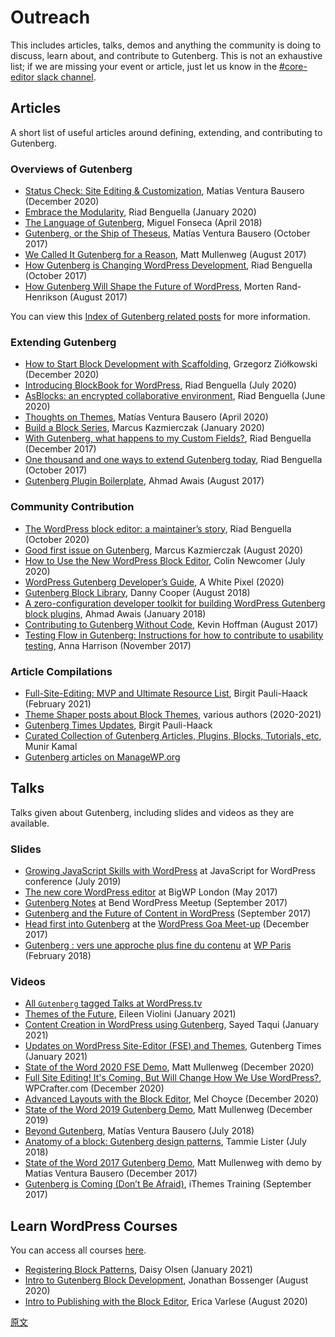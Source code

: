 # Outreach

This includes articles, talks, demos and anything the community is doing to discuss, learn about, and contribute to Gutenberg. This is not an exhaustive list; if we are missing your event or article, just let us know in the [#core-editor slack channel](https://make.wordpress.org/chat/).

## Articles

A short list of useful articles around defining, extending, and contributing to Gutenberg.

### Overviews of Gutenberg
- [Status Check: Site Editing & Customization](https://make.wordpress.org/core/2020/12/10/status-check-site-editing-and-customization/), Matías Ventura Bausero (December 2020)
- [Embrace the Modularity](https://riad.blog/2020/01/28/embrace-the-modularity/), Riad Benguella (January 2020)
- [The Language of Gutenberg](https://lamda.blog/2018/04/22/the-language-of-gutenberg/), Miguel Fonseca (April 2018)
- [Gutenberg, or the Ship of Theseus](https://matiasventura.com/post/gutenberg-or-the-ship-of-theseus/), Matías Ventura Bausero (October 2017)
- [We Called It Gutenberg for a Reason](https://ma.tt/2017/08/we-called-it-gutenberg-for-a-reason/), Matt Mullenweg (August 2017)
- [How Gutenberg is Changing WordPress Development](https://riad.blog/2017/10/06/how-gutenberg-is-changing-wordpress-development/), Riad Benguella (October 2017)
- [How Gutenberg Will Shape the Future of WordPress](https://www.linkedin.com/pulse/gutenberg-morten-rand-hendriksen/), Morten Rand-Henrikson (August 2017)

You can view this [Index of Gutenberg related posts](https://make.wordpress.org/core/handbook/references/keeping-up-with-gutenberg-index/) for more information. 

### Extending Gutenberg
- [How to Start Block Development with Scaffolding](https://gziolo.pl/2020/12/22/how-to-start-block-development-with-scaffolding/), Grzegorz Ziółkowski (December 2020)
- [Introducing BlockBook for WordPress](https://riad.blog/2020/07/22/introducing-blockbook-for-wordpress/), Riad Benguella (July 2020)
- [AsBlocks: an encrypted collaborative environment](https://riad.blog/2020/06/11/write-as-blocks-in-an-encrypted-collaborative-environment/), Riad Benguella (June 2020) 
- [Thoughts on Themes](https://matiasventura.com/post/thoughts-on-themes/), Matías Ventura Bausero (April 2020)
- [Build a Block Series](https://mkaz.blog/code/build-a-block-series-1/), Marcus Kazmierczak (January 2020)
- [With Gutenberg, what happens to my Custom Fields?](https://riad.blog/2017/12/11/with-gutenberg-what-happens-to-my-custom-fields/), Riad Benguella (December 2017)
- [One thousand and one ways to extend Gutenberg today](https://riad.blog/2017/10/16/one-thousand-and-one-way-to-extend-gutenberg-today/), Riad Benguella (October 2017)
- [Gutenberg Plugin Boilerplate](https://github.com/ahmadawais/Gutenberg-Boilerplate/), Ahmad Awais (August 2017)

### Community Contribution
- [The WordPress block editor: a maintainer’s story](https://riad.blog/2020/10/26/the-wordpress-block-editor-a-maintainers-story/), Riad Benguella (October 2020)
- [Good first issue on Gutenberg](https://mkaz.blog/code/good-first-issue-on-gutenberg/), Marcus Kazmierczak (August 2020)
- [How to Use the New WordPress Block Editor](https://www.codeinwp.com/blog/wordpress-gutenberg-guide/), Colin Newcomer (July 2020)
- [WordPress Gutenberg Developer’s Guide](https://awhitepixel.com/guides/wordpress-gutenberg-developers-guide/), A White Pixel (2020)
- [Gutenberg Block Library](https://editorblockswp.com/library), Danny Cooper (August 2018)
- [A zero-configuration developer toolkit for building WordPress Gutenberg block plugins](https://ahmadawais.com/create-guten-block-toolkit/), Ahmad Awais (January 2018)
- [Contributing to Gutenberg Without Code](https://wordimpress.com/a-pot-stirrer-amongst-chefs-contributing-to-gutenberg-without-code/), Kevin Hoffman (August 2017)
- [Testing Flow in Gutenberg: Instructions for how to contribute to usability testing](https://make.wordpress.org/test/2017/11/22/testing-flow-in-gutenberg/), Anna Harrison (November 2017)

### Article Compilations
- [Full-Site-Editing: MVP and Ultimate Resource List](https://gutenbergtimes.com/full-site-editing/), Birgit Pauli-Haack (February 2021)
- [Theme Shaper posts about Block Themes](https://themeshaper.com/tag/block-based-themes/), various authors (2020-2021)
- [Gutenberg Times Updates](https://gutenbergtimes.com/category/updates/), Birgit Pauli-Haack
- [Curated Collection of Gutenberg Articles, Plugins, Blocks, Tutorials, etc](http://gutenberghub.com/), Munir Kamal
- [Gutenberg articles on ManageWP.org](https://managewp.org/search?q=gutenberg)


## Talks

Talks given about Gutenberg, including slides and videos as they are available.

### Slides
- [Growing JavaScript Skills with WordPress](https://gziolo.pl/2019/07/15/growing-javascript-skills-with-wordpress/) at JavaScript for WordPress conference (July 2019)
- [The new core WordPress editor](http://kimb.me/talk-bigwp-london-new-core-wordpress-editor/) at BigWP London (May 2017)
- [Gutenberg Notes](http://haiku2.com/2017/09/bend-wordpress-meetup-gutenberg-notes/) at Bend WordPress Meetup (September 2017)
- [Gutenberg and the Future of Content in WordPress](https://www.slideshare.net/andrewmduthie/gutenberg-and-the-future-of-content-in-wordpress) (September 2017)
- [Head first into Gutenberg](https://speakerdeck.com/prtksxna/head-first-into-gutenberg) at the [WordPress Goa Meet-up](https://www.meetup.com/WordPressGoa/events/245275573/) (December 2017)
- [Gutenberg : vers une approche plus fine du contenu](https://imathi.eu/2018/02/16/gutenberg-vers-une-approche-plus-fine-du-contenu/) at [WP Paris](https://wpparis.fr/) (February 2018)

### Videos
- [All `Gutenberg` tagged Talks at WordPress.tv](https://wordpress.tv/tag/gutenberg/)
- [Themes of the Future](https://wordpress.tv/2021/01/21/eileen-violini-themes-of-the-future-the-new-frontier-of-gutenberg-block-based-themes-and-theme-development/), Eileen Violini (January 2021)
- [Content Creation in WordPress using Gutenberg](https://wordpress.tv/2021/02/06/sayed-taqui-content-creation-in-wordpress-using-gutenberg/), 
Sayed Taqui (January 2021)
- [Updates on WordPress Site-Editor (FSE) and Themes](https://www.youtube.com/watch?v=z-5OJq-OBjI&t), Gutenberg Times (January 2021)
- [State of the Word 2020 FSE Demo](https://youtu.be/QI3qCoiuG3w?t=1279), Matt Mullenweg (December 2020)
- [Full Site Editing! It's Coming, But Will Change How We Use WordPress?](https://www.youtube.com/watch?v=JHxsDSAImn0), WPCrafter.com (December 2020)
- [Advanced Layouts with the Block Editor](https://wordpress.tv/2020/12/06/advanced-layouts-with-the-block-editor/), Mel Choyce (December 2020)
- [State of the Word 2019 Gutenberg Demo](https://www.youtube.com/watch?v=LezbkeV059Q), Matt Mullenweg (December 2019)
- [Beyond Gutenberg](https://wordpress.tv/2018/07/09/matias-ventura-beyond-gutenberg/), Matías Ventura Bausero (July 2018)
- [Anatomy of a block: Gutenberg design patterns](https://wordpress.tv/2018/07/08/tammie-lister-anatomy-of-a-block-gutenberg-design-patterns/), Tammie Lister (July 2018)
- [State of the Word 2017 Gutenberg Demo](https://youtu.be/XOY3ZUO6P0k?t=2100), Matt Mullenweg with demo by Matías Ventura Bausero (December 2017)
- [Gutenberg is Coming (Don’t Be Afraid)](https://training.ithemes.com/webinar/gutenberg-is-coming-dont-be-afraid/), iThemes Training (September 2017)

## Learn WordPress Courses

You can access all courses [here](https://learn.wordpress.org/).
- [Registering Block Patterns](https://learn.wordpress.org/workshop/registering-block-patterns/), Daisy Olsen (January 2021)
- [Intro to Gutenberg Block Development](https://learn.wordpress.org/workshop/intro-to-gutenberg-block-development/), Jonathan Bossenger (August 2020)
- [Intro to Publishing with the Block Editor](https://learn.wordpress.org/workshop/intro-to-publishing-with-the-block-editor/), Erica Varlese (August 2020)

[原文](https://github.com/WordPress/gutenberg/blob/HEAD/docs/getting-started/outreach.md)
